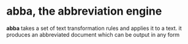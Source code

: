 # abba, the abbreviation engine

**abba** takes a set of text transformation rules and applies it to a text. it produces an abbreviated document which can be output in any form